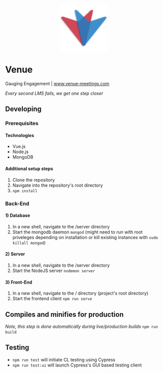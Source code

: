 <p align="center"><img src="https://github.com/TheStopsign/Venue/blob/master/src/assets/venue-logo.svg" alt="alt text" width="150" height="150"></p>

# Venue

Gauging Engagement | www.venue-meetings.com

<em>Every second LMS fails, we get one step closer</em>

## Developing

### Prerequisites

#### Technologies

- Vue.js
- Node.js
- MongoDB

#### Additional setup steps
1. Clone the repository
2. Navigate into the repository's root directory
3. `npm install`

### Back-End

#### 1) Database
1. In a new shell, navigate to the /server directory
2. Start the mongodb daemon `mongod` (might need to run with root priveleges depending on installation or kill existing instances with `sudo killall mongod`)

#### 2) Server
1. In a new shell, navigate to the /server directory
2. Start the NodeJS server `nodemon server`

#### 3) Front-End
1. In a new shell, navigate to the / directory (project's root directory)
2. Start the frontend client `npm run serve`

## Compiles and minifies for production
<em>Note, this step is done automatically during live/production builds</em> `npm run build`

## Testing
- `npm run test` will initiate CL testing using Cypress
- `npm run test:ui` will launch Cypress's GUI based testing client
